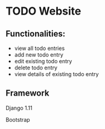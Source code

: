 # TODO Website


## Functionalities:
* view all todo entries
* add new todo entry
* edit existing todo entry
* delete todo entry
* view details of existing todo entry

## Framework
Django 1.11

Bootstrap
